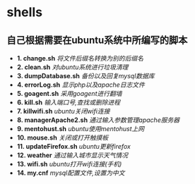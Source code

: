 shells
==========
自己根据需要在ubuntu系统中所编写的脚本
----------
- **1. change.sh**  *将文件后缀名转换为别的后缀名*
- **2. clean.sh**  *对ubuntu系统进行垃圾清理*
- **3. dumpDatabase.sh**  *备份以及回复mysql数据库*
- **4. errorLog.sh**  *显示php以及apache日志文件*
- **5. goagent.sh**  *采用goagent进行翻墙*
- **6. kill.sh**  *输入端口号,查找或删除进程*
- **7. killwifi.sh** *ubuntu关闭wifi连接*
- **8. managerApache2.sh** *通过输入参数管理apache服务器*
- **9. mentohust.sh**  *ubuntu使用mentohust上网*
- **10. mouse.sh**  *关闭或打开触摸板*
- **11. updateFirefox.sh** *ubuntu更新firefox*
- **12. weather**   *通过输入城市显示天气情况*
- **13. wifi.sh**   *ubuntu打开wifi连接(手机)*
- **14. my.cnf**    *mysql配置文件,设置为中文*	
